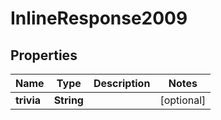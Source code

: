 

# InlineResponse2009

## Properties

Name | Type | Description | Notes
------------ | ------------- | ------------- | -------------
**trivia** | **String** |  |  [optional]




